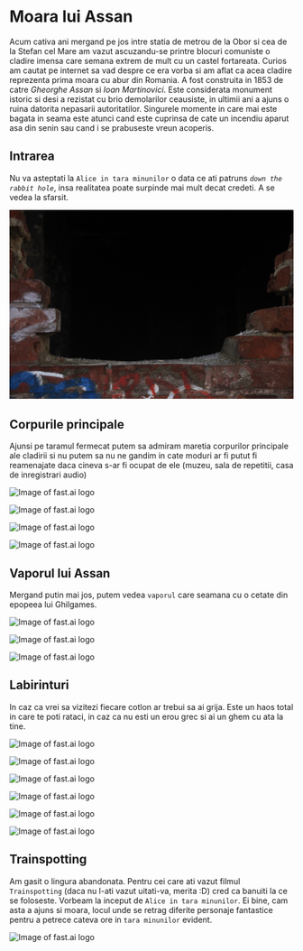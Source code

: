# Moara lui Assan

Acum cativa ani mergand pe jos intre statia de metrou de la Obor si cea de la Stefan cel Mare am vazut ascuzandu-se printre blocuri comuniste o cladire imensa care semana extrem de mult cu un castel fortareata. Curios am cautat pe internet sa vad despre ce era vorba si am aflat ca acea cladire reprezenta prima moara cu abur din Romania. A fost construita in 1853 de catre *Gheorghe Assan* si *Ioan Martinovici*. Este considerata monument istoric si desi a rezistat cu brio demolarilor ceausiste, in ultimii ani a ajuns o ruina datorita nepasarii autoritatilor. Singurele momente in care mai este bagata in seama este atunci cand este cuprinsa de cate un incendiu aparut asa din senin sau cand i se prabuseste vreun acoperis.


## Intrarea

Nu va asteptati la `Alice in tara minunilor` o data ce ati patruns *`down the rabbit hole`*, insa realitatea poate surpinde mai mult decat credeti. A se vedea la sfarsit.

![Image of fast.ai logo](images/IMG_5681.JPG)

## Corpurile principale

Ajunsi pe taramul fermecat putem sa admiram maretia corpurilor principale ale cladirii si nu putem sa nu ne gandim in cate moduri ar fi putut fi reamenajate daca cineva s-ar fi ocupat de ele (muzeu, sala de repetitii, casa de inregistrari audio)

![Image of fast.ai logo](images/IMG_5799.JPG)

![Image of fast.ai logo](images/IMG_5689.JPG)

![Image of fast.ai logo](images/IMG_5700.JPG)

![Image of fast.ai logo](images/IMG_5704.JPG)

## Vaporul lui Assan

Mergand putin mai jos, putem vedea `vaporul` care seamana cu o cetate din epopeea lui Ghilgames.


![Image of fast.ai logo](images/IMG_5706.JPG)

![Image of fast.ai logo](images/IMG_5772.JPG)

![Image of fast.ai logo](images/IMG_5783.JPG)

## Labirinturi

In caz ca vrei sa vizitezi fiecare cotlon ar trebui sa ai grija. Este un haos total in care te poti rataci, in caz ca nu esti un erou grec si ai un ghem cu ata la tine.

![Image of fast.ai logo](images/IMG_5706.JPG)

![Image of fast.ai logo](images/IMG_5707.JPG)

![Image of fast.ai logo](images/IMG_5711.JPG)

![Image of fast.ai logo](images/IMG_5712.JPG)

![Image of fast.ai logo](images/IMG_5718.JPG)

![Image of fast.ai logo](images/IMG_5750.JPG)


## Trainspotting

Am gasit o lingura abandonata. Pentru cei care ati vazut filmul `Trainspotting` (daca nu l-ati vazut uitati-va, merita :D) cred ca banuiti la ce se foloseste. Vorbeam la inceput de `Alice in tara minunilor`. Ei bine, cam asta a ajuns si moara, locul unde se retrag diferite personaje fantastice pentru a petrece cateva ore in `tara minunilor` evident.

![Image of fast.ai logo](images/IMG_5790.JPG)
